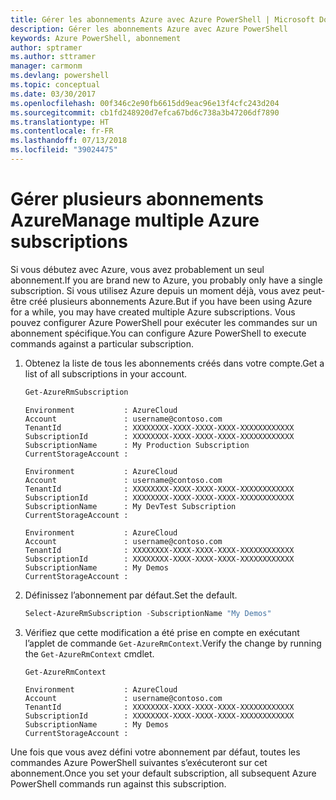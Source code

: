 ```yaml
---
title: Gérer les abonnements Azure avec Azure PowerShell | Microsoft Docs
description: Gérer les abonnements Azure avec Azure PowerShell
keywords: Azure PowerShell, abonnement
author: sptramer
ms.author: sttramer
manager: carmonm
ms.devlang: powershell
ms.topic: conceptual
ms.date: 03/30/2017
ms.openlocfilehash: 00f346c2e90fb6615dd9eac96e13f4cfc243d204
ms.sourcegitcommit: cb1fd248920d7efca67bd6c738a3b47206df7890
ms.translationtype: HT
ms.contentlocale: fr-FR
ms.lasthandoff: 07/13/2018
ms.locfileid: "39024475"
---
```

# <a name="manage-multiple-azure-subscriptions"></a><span data-ttu-id="1c8f2-104">Gérer plusieurs abonnements Azure</span><span class="sxs-lookup"><span data-stu-id="1c8f2-104">Manage multiple Azure subscriptions</span></span>

<span data-ttu-id="1c8f2-105">Si vous débutez avec Azure, vous avez probablement un seul abonnement.</span><span class="sxs-lookup"><span data-stu-id="1c8f2-105">If you are brand new to Azure, you probably only have a single subscription.</span></span> <span data-ttu-id="1c8f2-106">Si vous utilisez Azure depuis un moment déjà, vous avez peut-être créé plusieurs abonnements Azure.</span><span class="sxs-lookup"><span data-stu-id="1c8f2-106">But if you have been using Azure for a while, you may have created multiple Azure subscriptions.</span></span> <span data-ttu-id="1c8f2-107">Vous pouvez configurer Azure PowerShell pour exécuter les commandes sur un abonnement spécifique.</span><span class="sxs-lookup"><span data-stu-id="1c8f2-107">You can configure Azure PowerShell to execute commands against a particular subscription.</span></span>

1. <span data-ttu-id="1c8f2-108">Obtenez la liste de tous les abonnements créés dans votre compte.</span><span class="sxs-lookup"><span data-stu-id="1c8f2-108">Get a list of all subscriptions in your account.</span></span>

    ```powershell
    Get-AzureRmSubscription
    ```

    ```output
    Environment           : AzureCloud
    Account               : username@contoso.com
    TenantId              : XXXXXXXX-XXXX-XXXX-XXXX-XXXXXXXXXXXX
    SubscriptionId        : XXXXXXXX-XXXX-XXXX-XXXX-XXXXXXXXXXXX
    SubscriptionName      : My Production Subscription
    CurrentStorageAccount :

    Environment           : AzureCloud
    Account               : username@contoso.com
    TenantId              : XXXXXXXX-XXXX-XXXX-XXXX-XXXXXXXXXXXX
    SubscriptionId        : XXXXXXXX-XXXX-XXXX-XXXX-XXXXXXXXXXXX
    SubscriptionName      : My DevTest Subscription
    CurrentStorageAccount :

    Environment           : AzureCloud
    Account               : username@contoso.com
    TenantId              : XXXXXXXX-XXXX-XXXX-XXXX-XXXXXXXXXXXX
    SubscriptionId        : XXXXXXXX-XXXX-XXXX-XXXX-XXXXXXXXXXXX
    SubscriptionName      : My Demos
    CurrentStorageAccount :
    ```

2. <span data-ttu-id="1c8f2-109">Définissez l’abonnement par défaut.</span><span class="sxs-lookup"><span data-stu-id="1c8f2-109">Set the default.</span></span>

    ```powershell
    Select-AzureRmSubscription -SubscriptionName "My Demos"
    ```

3. <span data-ttu-id="1c8f2-110">Vérifiez que cette modification a été prise en compte en exécutant l’applet de commande `Get-AzureRmContext`.</span><span class="sxs-lookup"><span data-stu-id="1c8f2-110">Verify the change by running the `Get-AzureRmContext` cmdlet.</span></span>

    ```powershell
    Get-AzureRmContext
    ```

    ```output
    Environment           : AzureCloud
    Account               : username@contoso.com
    TenantId              : XXXXXXXX-XXXX-XXXX-XXXX-XXXXXXXXXXXX
    SubscriptionId        : XXXXXXXX-XXXX-XXXX-XXXX-XXXXXXXXXXXX
    SubscriptionName      : My Demos
    CurrentStorageAccount :
    ```

<span data-ttu-id="1c8f2-111">Une fois que vous avez défini votre abonnement par défaut, toutes les commandes Azure PowerShell suivantes s’exécuteront sur cet abonnement.</span><span class="sxs-lookup"><span data-stu-id="1c8f2-111">Once you set your default subscription, all subsequent Azure PowerShell commands run against this subscription.</span></span>
